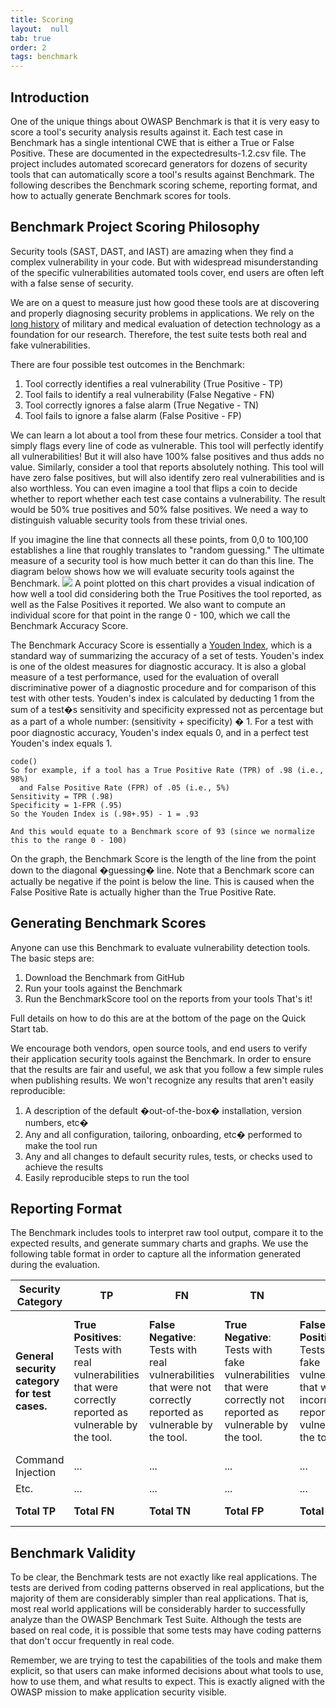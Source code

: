 ```yaml
---
title: Scoring
layout:  null
tab: true
order: 2
tags: benchmark
---
```


## Introduction ##
One of the unique things about OWASP Benchmark is that it is very easy to score a tool's security analysis results against it. Each test case in Benchmark has a single intentional CWE that is either a True or False Positive. These are documented in the expectedresults-1.2.csv file. The project includes automated scorecard generators for dozens of security tools that can automatically score a tool's results against Benchmark. The following describes the Benchmark scoring scheme, reporting format, and how to actually generate Benchmark scores for tools.

## Benchmark Project Scoring Philosophy ##
Security tools (SAST, DAST, and IAST) are amazing when they find a complex vulnerability in your code. But with widespread misunderstanding of the specific vulnerabilities automated tools cover, end users are often left with a false sense of security.

We are on a quest to measure just how good these tools are at discovering and properly diagnosing security problems in applications. We rely on the [long history](http://en.wikipedia.org/wiki/Receiver_operating_characteristic) of military and medical evaluation of detection technology as a foundation for our research. Therefore, the test suite tests both real and fake vulnerabilities.

There are four possible test outcomes in the Benchmark:

1. Tool correctly identifies a real vulnerability (True Positive - TP)
2. Tool fails to identify a real vulnerability (False Negative - FN)
3. Tool correctly ignores a false alarm (True Negative - TN)
4. Tool fails to ignore a false alarm (False Positive - FP)

We can learn a lot about a tool from these four metrics. Consider a tool that simply flags every line of code as vulnerable. This tool will perfectly identify all vulnerabilities! But it will also have 100% false positives and thus adds no value. Similarly, consider a tool that reports absolutely nothing. This tool will have zero false positives, but will also identify zero real vulnerabilities and is also worthless. You can even imagine a tool that flips a coin to decide whether to report whether each test case contains a vulnerability. The result would be 50% true positives and 50% false positives. We need a way to distinguish valuable security tools from these trivial ones.

If you imagine the line that connects all these points, from 0,0 to 100,100 establishes a line that roughly translates to "random guessing." The ultimate measure of a security tool is how much better it can do than this line. The diagram below shows how we will evaluate security tools against the Benchmark.
![](https://raw.githubusercontent.com/OWASP/Benchmark/master/src/main/resources/scorecard/content/benchmark_guide.png)
A point plotted on this chart provides a visual indication of how well a tool did considering both the True Positives the tool reported, as well as the False Positives it reported. We also want to compute an individual score for that point in the range 0 - 100, which we call the Benchmark Accuracy Score.

The Benchmark Accuracy Score is essentially a [Youden Index](https://en.wikipedia.org/wiki/Youden%27s_J_statistic), which is a standard way of summarizing the accuracy of a set of tests. Youden's index is one of the oldest measures for diagnostic accuracy. It is also a global measure of a test performance, used for the evaluation of overall discriminative power of a diagnostic procedure and for comparison of this test with other tests. Youden's index is calculated by deducting 1 from the sum of a test�s sensitivity and specificity expressed not as percentage but as a part of a whole number: (sensitivity + specificity) � 1. For a test with poor diagnostic accuracy, Youden's index equals 0, and in a perfect test Youden's index equals 1.

    code()
    So for example, if a tool has a True Positive Rate (TPR) of .98 (i.e., 98%) 
      and False Positive Rate (FPR) of .05 (i.e., 5%)
    Sensitivity = TPR (.98)
    Specificity = 1-FPR (.95)
    So the Youden Index is (.98+.95) - 1 = .93
    
    And this would equate to a Benchmark score of 93 (since we normalize this to the range 0 - 100)


On the graph, the Benchmark Score is the length of the line from the point down to the diagonal �guessing� line. Note that a Benchmark score can actually be negative if the point is below the line. This is caused when the False Positive Rate is actually higher than the True Positive Rate.

## Generating Benchmark Scores ##
Anyone can use this Benchmark to evaluate vulnerability detection tools. The basic steps are:

1. Download the Benchmark from GitHub
2. Run your tools against the Benchmark
3. Run the BenchmarkScore tool on the reports from your tools
That's it!

Full details on how to do this are at the bottom of the page on the Quick Start tab.

We encourage both vendors, open source tools, and end users to verify their application security tools against the Benchmark. In order to ensure that the results are fair and useful, we ask that you follow a few simple rules when publishing results. We won't recognize any results that aren't easily reproducible:

1. A description of the default �out-of-the-box� installation, version numbers, etc�
2. Any and all configuration, tailoring, onboarding, etc� performed to make the tool run
3. Any and all changes to default security rules, tests, or checks used to achieve the results
4. Easily reproducible steps to run the tool

## Reporting Format ##
The Benchmark includes tools to interpret raw tool output, compare it to the expected results, and generate summary charts and graphs. We use the following table format in order to capture all the information generated during the evaluation.

Security Category | TP | FN | TN | FP | Total | TPR | FPR | Score
----------------- | ------------------ | ------------------ | ------------------ | ------------------ | ------------------ | ------------------ | ------------------ | ------------------
**General security category for test cases.** | **True Positives**: Tests with real vulnerabilities that were correctly reported as vulnerable by the tool. | **False Negative**: Tests with real vulnerabilities that were not correctly reported as vulnerable by the tool. | **True Negative**: Tests with fake vulnerabilities that were correctly not reported as vulnerable by the tool. | **False Positive**: Tests with fake vulnerabilities that were incorrectly reported as vulnerable by the tool. | Total test cases for this category. | **True Positive Rate**: TP / ( TP + FN ) - Also referred to as Precision, as defined at [Wikipedia](https://en.wikipedia.org/wiki/Precision_and_recall). | **False Positive Rate**: FP / ( FP + TN ). | Normalized distance from the �guess line� TPR - FPR.
Command Injection | ... | ... | ... | ... | ... | ... | ... | ...
Etc. | ... | ... | ... | ... | ... | ... | ... | ...
   | **Total TP** | **Total FN** | **Total TN** | **Total FP** | **Total TC** | **Average TPR** | **Average FPR** | **Average Score**

## Benchmark Validity ##
To be clear, the Benchmark tests are not exactly like real applications. The tests are derived from coding patterns observed in real applications, but the majority of them are considerably simpler than real applications. That is, most real world applications will be considerably harder to successfully analyze than the OWASP Benchmark Test Suite. Although the tests are based on real code, it is possible that some tests may have coding patterns that don't occur frequently in real code.

Remember, we are trying to test the capabilities of the tools and make them explicit, so that users can make informed decisions about what tools to use, how to use them, and what results to expect. This is exactly aligned with the OWASP mission to make application security visible.
